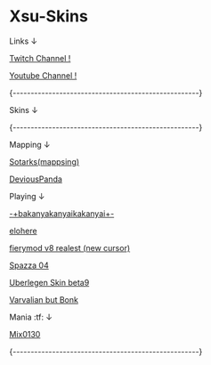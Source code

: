 # Xsu-Skins
Links ↓

[Twitch Channel !](https://www.twitch.tv/massimoti)

[Youtube Channel !](https://www.youtube.com/channel/UCdbfYUV6iCBCeamL5aodGAg)

{----------------------------------------------------}


Skins ↓ 

{----------------------------------------------------}

Mapping ↓ 

[Sotarks(mappsing)](https://www.mediafire.com/folder/3ashf7j4xyttp/-++++++++#Sokrates(mapping){v1.0})

[DeviousPanda](https://www.mediafire.com/folder/rlr01x68c1kno/mapping)

Playing ↓ 

[-+bakanyakanyaikakanyai+-](https://www.mediafire.com/folder/4yogf2gmr50lh/-+bakanyakanyaikakanyai+-)

[elohere](https://www.mediafire.com/folder/ul5fwqo7l8oyu/elohere)

[fierymod v8 realest (new cursor)](https://www.mediafire.com/folder/yy6px2b7ma79m/fierymod+v8+realest++cursort)

[Spazza 04](https://www.mediafire.com/folder/imv23z5ph1uwr/Spazza17+WIP+04)

[Uberlegen Skin beta9](https://www.mediafire.com/folder/3ic2dzmc6vdvy/Uberlegen+Skin+beta9)

[Varvalian but Bonk](https://www.mediafire.com/folder/8e4jg0lhk0xzm/Varv+Bonk)

Mania :tf: ↓ 

[Mix0130](https://www.mediafire.com/folder/4nwai1a3qizpv/Mix0130+skin)


{----------------------------------------------------}



